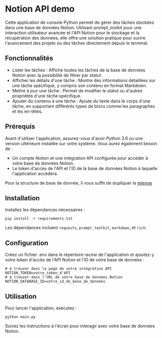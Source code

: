 # Notion API demo

Cette application de console Python permet de gérer des tâches stockées dans une base de données Notion. Utilisant prompt_toolkit pour une interaction utilisateur avancée et l'API Notion pour le stockage et la récupération des données, elle offre une solution pratique pour suivre l'avancement des projets ou des tâches directement depuis le terminal.

## Fonctionnalités

- Lister les tâches : Affiche toutes les tâches de la base de données Notion avec la possibilité de filtrer par statut.
- Afficher les détails d'une tâche : Montre des informations détaillées sur une tâche spécifique, y compris son contenu en format Markdown.
- Mettre à jour une tâche : Permet de modifier le statut ou d'autres propriétés d'une tâche spécifique.
- Ajouter du contenu à une tâche : Ajoute du texte dans le corps d'une tâche, en supportant différents types de blocs comme les paragraphes et les en-têtes.

## Prérequis

Avant d'utiliser l'application, assurez-vous d'avoir Python 3.6 ou une version ultérieure installée sur votre système. Vous aurez également besoin de :

- Un compte Notion et une intégration API configurée pour accéder à votre base de données Notion.
- Le token d'accès de l'API et l'ID de la base de données Notion à laquelle l'application accèdera.

Pour la structure de base de donnée, il vous suffit de dupliquer la [mienne](https://bmarchand.notion.site/04620d6c67274d8e96211ddc738acf76?v=31bcb2e38fa242cfbc8eb9c51eca6108)

## Installation

Installez les dépendances nécessaires :

```
pip install -r requirements.txt
```

Les dépendances incluent `requests`, `prompt_toolkit`, `markdown`, et `rich`.

## Configuration

Créez un fichier .env dans le répertoire racine de l'application et ajoutez-y votre token d'accès de l'API Notion et l'ID de votre base de données :

```
# à trouver dans la page de votre intégration API
NOTION_TOKEN=votre_token_d'API
# à trouver dans l'URL de votre base de données Notion
NOTION_DATABASE_ID=votre_id_de_base_de_données
```

## Utilisation

Pour lancer l'application, exécutez :

```
python main.py
```

Suivez les instructions à l'écran pour interagir avec votre base de données Notion.
